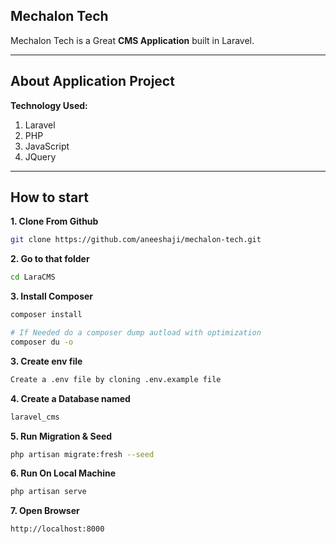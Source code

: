 ## Mechalon Tech

Mechalon Tech is a Great **CMS Application** built in Laravel.


---

## About Application Project

**Technology Used:**

1. Laravel
1. PHP
1. JavaScript
1. JQuery

---

## How to start

**1. Clone From Github**
```bash
git clone https://github.com/aneeshaji/mechalon-tech.git
```

**2. Go to that folder**
```bash
cd LaraCMS
```

**3. Install Composer**
```bash
composer install

# If Needed do a composer dump autload with optimization
composer du -o
```

**3. Create env file**
```bash
Create a .env file by cloning .env.example file
```

**4. Create a Database named**
```bash
laravel_cms
```

**5. Run Migration & Seed**
```bash
php artisan migrate:fresh --seed
```

**6. Run On Local Machine**
```bash
php artisan serve
```

**7. Open Browser**
```bash
http://localhost:8000
```


```



